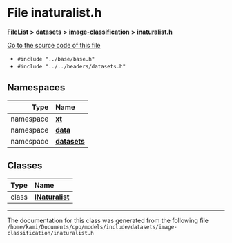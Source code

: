 

# File inaturalist.h



[**FileList**](files.md) **>** [**datasets**](dir_29ff4802398ba4a572b958e731c7adb4.md) **>** [**image-classification**](dir_9d21d6f83a70094db43fe94b096ae893.md) **>** [**inaturalist.h**](inaturalist_8h.md)

[Go to the source code of this file](inaturalist_8h_source.md)



* `#include "../base/base.h"`
* `#include "../../headers/datasets.h"`













## Namespaces

| Type | Name |
| ---: | :--- |
| namespace | [**xt**](namespacext.md) <br> |
| namespace | [**data**](namespacext_1_1data.md) <br> |
| namespace | [**datasets**](namespacext_1_1data_1_1datasets.md) <br> |


## Classes

| Type | Name |
| ---: | :--- |
| class | [**INaturalist**](classxt_1_1data_1_1datasets_1_1INaturalist.md) <br> |



















































------------------------------
The documentation for this class was generated from the following file `/home/kami/Documents/cpp/models/include/datasets/image-classification/inaturalist.h`

